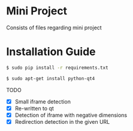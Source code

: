 Mini Project
============
Consists of files regarding mini project

Installation Guide
==================
```bash
$ sudo pip install -r requirements.txt
```

```bash
$ sudo apt-get install python-qt4
```

TODO
- [x] Small iframe detection
- [x] Re-written to qt
- [x] Detection of iframe with negative dimensions
- [x] Redirection detection in the given URL
